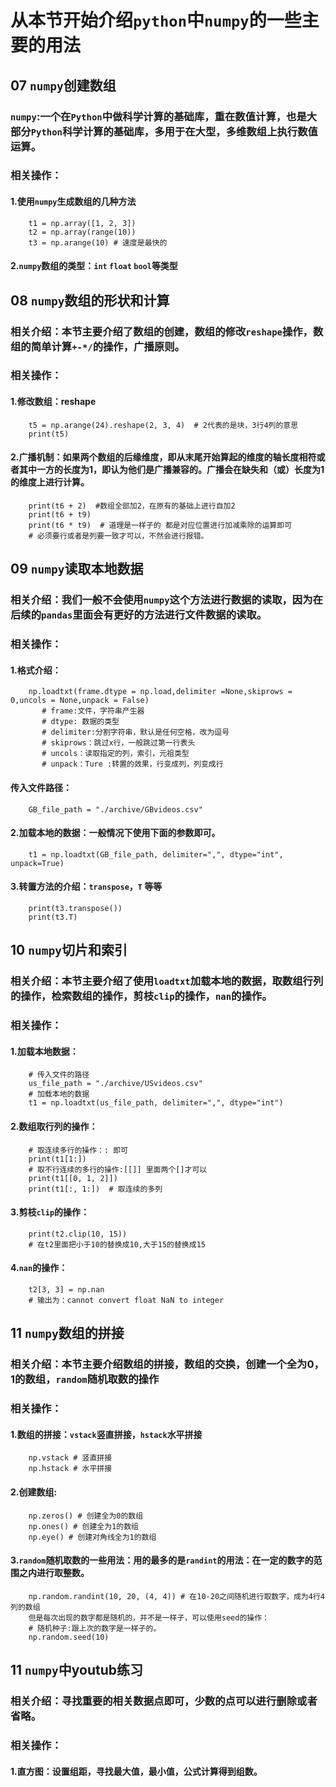 # 从本节开始介绍`python`中`numpy`的一些主要的用法
## 07 `numpy`创建数组
### `numpy`:一个在`Python`中做科学计算的基础库，重在数值计算，也是大部分`Python`科学计算的基础库，多用于在大型，多维数组上执行数值运算。
### 相关操作：
#### 1.使用`numpy`生成数组的几种方法
        t1 = np.array([1, 2, 3])
        t2 = np.array(range(10))
        t3 = np.arange(10) # 速度是最快的
#### 2.`numpy`数组的类型：`int` `float` `bool`等类型
## 08 `numpy`数组的形状和计算
### 相关介绍：本节主要介绍了数组的创建，数组的修改`reshape`操作，数组的简单计算`+-*/`的操作，广播原则。
### 相关操作：
#### 1.修改数组：reshape
        t5 = np.arange(24).reshape(2, 3, 4)  # 2代表的是块，3行4列的意思
        print(t5)
#### 2.广播机制：如果两个数组的后缘维度，即从末尾开始算起的维度的轴长度相符或者其中一方的长度为1，即认为他们是广播兼容的。广播会在缺失和（或）长度为1的维度上进行计算。
        print(t6 + 2)  #数组全部加2，在原有的基础上进行自加2
        print(t6 + t9)
        print(t6 * t9)  # 道理是一样子的 都是对应位置进行加减乘除的运算即可
        # 必须要行或者是列要一致才可以，不然会进行报错。
## 09 `numpy`读取本地数据
### 相关介绍：我们一般不会使用`numpy`这个方法进行数据的读取，因为在后续的`pandas`里面会有更好的方法进行文件数据的读取。
### 相关操作：
#### 1.格式介绍：
        np.loadtxt(frame.dtype = np.load,delimiter =None,skiprows = 0,uncols = None,unpack = False)
           # frame:文件，字符串产生器
           # dtype: 数据的类型
           # delimiter:分割字符串，默认是任何空格，改为逗号
           # skiprows：跳过x行，一般跳过第一行表头
           # uncols：读取指定的列，索引，元祖类型
           # unpack：Ture :转置的效果，行变成列，列变成行
#### 传入文件路径：
        GB_file_path = "./archive/GBvideos.csv"
#### 2.加载本地的数据：一般情况下使用下面的参数即可。
        t1 = np.loadtxt(GB_file_path, delimiter=",", dtype="int", unpack=True)
#### 3.转置方法的介绍：`transpose`，`T` 等等
        print(t3.transpose())
        print(t3.T)
## 10 `numpy`切片和索引
### 相关介绍：本节主要介绍了使用`loadtxt`加载本地的数据，取数组行列的操作，检索数组的操作，剪枝`clip`的操作，`nan`的操作。
### 相关操作：
#### 1.加载本地数据：
        # 传入文件的路径
        us_file_path = "./archive/USvideos.csv"
        # 加载本地的数据
        t1 = np.loadtxt(us_file_path, delimiter=",", dtype="int")
#### 2.数组取行列的操作：
        # 取连续多行的操作：: 即可
        print(t1[1:])
        # 取不行连续的多行的操作:[[]] 里面两个[]才可以
        print(t1[[0, 1, 2]])
        print(t1[:, 1:])  # 取连续的多列
#### 3.剪枝`clip`的操作：
        print(t2.clip(10, 15))
        # 在t2里面把小于10的替换成10,大于15的替换成15
#### 4.`nan`的操作：
        t2[3, 3] = np.nan
        # 输出为：cannot convert float NaN to integer
## 11 `numpy`数组的拼接
### 相关介绍：本节主要介绍数组的拼接，数组的交换，创建一个全为0，1的数组，`random`随机取数的操作
### 相关操作：
#### 1.数组的拼接：`vstack`竖直拼接，`hstack`水平拼接
        np.vstack # 竖直拼接
        np.hstack # 水平拼接
#### 2.创建数组:
        np.zeros() # 创建全为0的数组
        np.ones() # 创建全为1的数组
        np.eye() # 创建对角线全为1的数组
#### 3.`random`随机取数的一些用法：用的最多的是`randint`的用法：在一定的数字的范围之内进行取整数。
        np.random.randint(10, 20, (4, 4)) # 在10-20之间随机进行取数字，成为4行4列的数组
        但是每次出现的数字都是随机的，并不是一样子，可以使用seed的操作：
        # 随机种子:跟上次的数字是一样子的。
        np.random.seed(10)
## 11 `numpy`中youtub练习
### 相关介绍：寻找重要的相关数据点即可，少数的点可以进行删除或者省略。
### 相关操作：
#### 1.直方图：设置组距，寻找最大值，最小值，公式计算得到组数。

